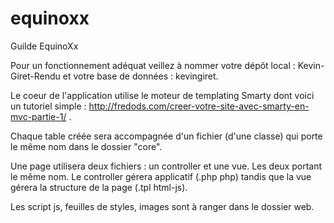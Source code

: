 equinoxx
========

Guilde EquinoXx

Pour un fonctionnement adéquat veillez à nommer votre dépôt local : Kevin-Giret-Rendu et votre base de données : kevingiret.

Le coeur de l'application utilise le moteur de templating Smarty dont voici un tutoriel simple : http://fredods.com/creer-votre-site-avec-smarty-en-mvc-partie-1/ .

Chaque table créée sera accompagnée d'un fichier (d'une classe) qui porte le même nom dans le dossier "core".

Une page utilisera deux fichiers : un controller et une vue. Les deux portant le même nom. Le controller gérera applicatif (.php php) tandis que la vue gérera la structure de la page (.tpl html-js).

Les script js, feuilles de styles, images sont à ranger dans le dossier web.
